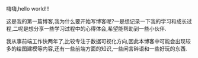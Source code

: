 嗨嗨,hello world!!!

这是我的第一篇博客,我为什么要开始写博客呢?一是想记录一下我的学习和成长过程,二呢是想分享一些学习过程中的心得体会,希望能帮助到一些小伙伴.

我从事前端工作快两年了,比较专注于数据可视化方向,因此本博客中可能会出现较多的绘图建模等内容,还有一些前端方面的知识,一些闲言碎语和一些好玩的东西.